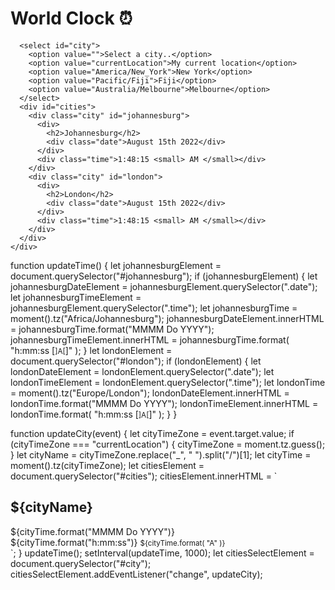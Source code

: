 <!DOCTYPE html>
<html lang="en">
  <head>
    <meta charset="UTF-8" />
    <meta name="viewport" content="width=device-width, initial-scale=1.0" />
    <link rel="stylesheet" href="src/style.css" />
    <script src="https://cdnjs.cloudflare.com/ajax/libs/moment.js/2.30.1/moment.min.js"></script>
    <script src="https://cdnjs.cloudflare.com/ajax/libs/moment-timezone/0.5.45/moment-timezone-with-data-1970-2030.min.js"></script>
    <title>World Clock - Nomdumiso Mtshilibe</title>
  </head>
  <body>
    <div class="container">
      <h1>World Clock ⏰</h1>

      <select id="city">
        <option value="">Select a city..</option>
        <option value="currentLocation">My current location</option>
        <option value="America/New_York">New York</option>
        <option value="Pacific/Fiji">Fiji</option>
        <option value="Australia/Melbourne">Melbourne</option>
      </select>
      <div id="cities">
        <div class="city" id="johannesburg">
          <div>
            <h2>Johannesburg</h2>
            <div class="date">August 15th 2022</div>
          </div>
          <div class="time">1:48:15 <small> AM </small></div>
        </div>
        <div class="city" id="london">
          <div>
            <h2>London</h2>
            <div class="date">August 15th 2022</div>
          </div>
          <div class="time">1:48:15 <small> AM </small></div>
        </div>
      </div>
    </div>
function updateTime() {
  let johannesburgElement = document.querySelector("#johannesburg");
  if (johannesburgElement) {
    let johannesburgDateElement = johannesburgElement.querySelector(".date");
    let johannesburgTimeElement = johannesburgElement.querySelector(".time");
    let johannesburgTime = moment().tz("Africa/Johannesburg");
    johannesburgDateElement.innerHTML = johannesburgTime.format("MMMM	Do YYYY");
    johannesburgTimeElement.innerHTML = johannesburgTime.format(
      "h:mm:ss [<small>]A[</small>]"
    );
  }
  let londonElement = document.querySelector("#london");
  if (londonElement) {
    let londonDateElement = londonElement.querySelector(".date");
    let londonTimeElement = londonElement.querySelector(".time");
    let londonTime = moment().tz("Europe/London");
    londonDateElement.innerHTML = londonTime.format("MMMM	Do YYYY");
    londonTimeElement.innerHTML = londonTime.format(
      "h:mm:ss [<small>]A[</small>]"
    );
  }
}

function updateCity(event) {
  let cityTimeZone = event.target.value;
  if (cityTimeZone === "currentLocation") {
    cityTimeZone = moment.tz.guess();
  }
  let cityName = cityTimeZone.replace("_", " ").split("/")[1];
  let cityTime = moment().tz(cityTimeZone);
  let citiesElement = document.querySelector("#cities");
  citiesElement.innerHTML = `
  <div class="city">
    <div>
      <h2>${cityName}</h2>
      <div class="date">${cityTime.format("MMMM	Do YYYY")}</div>
    </div>
    <div class="time">${cityTime.format("h:mm:ss")} <small>${cityTime.format(
    "A"
  )}</small></div>
  </div>
  `;
}
updateTime();
setInterval(updateTime, 1000);
let citiesSelectElement = document.querySelector("#city");
citiesSelectElement.addEventListener("change", updateCity);
